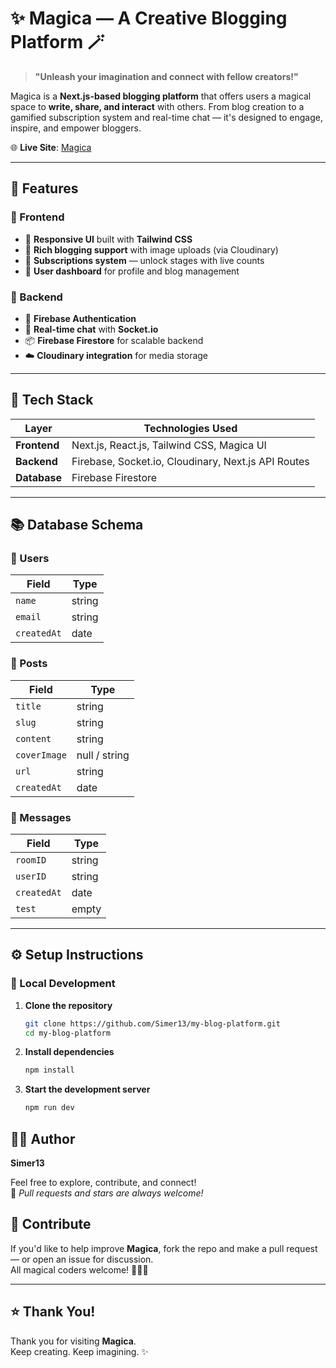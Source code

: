 # ✨ Magica — A Creative Blogging Platform 🪄

> **"Unleash your imagination and connect with fellow creators!"**

Magica is a **Next.js-based blogging platform** that offers users a magical space to **write, share, and interact** with others. From blog creation to a gamified subscription system and real-time chat — it's designed to engage, inspire, and empower bloggers.

🌐 **Live Site**: [Magica](https://my-blog-platform-fqtv.vercel.app)

---

## 🚀 Features

### 🌟 Frontend
- 🎨 **Responsive UI** built with **Tailwind CSS**
- 📝 **Rich blogging support** with image uploads (via Cloudinary)
- 🧩 **Subscriptions system** — unlock stages with live counts
- 👤 **User dashboard** for profile and blog management

### 🔐 Backend
- 🔐 **Firebase Authentication**
- 💬 **Real-time chat** with **Socket.io**
- 📦 **Firebase Firestore** for scalable backend
- ☁️ **Cloudinary integration** for media storage

---

## 🧪 Tech Stack

| Layer       | Technologies Used                                  |
|-------------|-----------------------------------------------------|
| **Frontend**| Next.js, React.js, Tailwind CSS, Magica UI          |
| **Backend** | Firebase, Socket.io, Cloudinary, Next.js API Routes|
| **Database**| Firebase Firestore                                  |

---

## 📚 Database Schema

### 👤 Users

| Field       | Type   |
|-------------|--------|
| `name`      | string |
| `email`     | string |
| `createdAt` | date   |

### 📝 Posts

| Field        | Type           |
|--------------|----------------|
| `title`      | string         |
| `slug`       | string         |
| `content`    | string         |
| `coverImage` | null / string  |
| `url`        | string         |
| `createdAt`  | date           |

### 💬 Messages

| Field       | Type   |
|-------------|--------|
| `roomID`    | string |
| `userID`    | string |
| `createdAt` | date   |
| `test`      | empty  |

---

## ⚙️ Setup Instructions

### 🔧 Local Development

1. **Clone the repository**
   ```bash
   git clone https://github.com/Simer13/my-blog-platform.git
   cd my-blog-platform
2. **Install dependencies**
   ```bash
   npm install
3. **Start the development server**
   ```bash
   npm run dev

## 👨‍💻 Author

**Simer13**

Feel free to explore, contribute, and connect!  
📨 *Pull requests and stars are always welcome!*

## 🌈 Contribute

If you'd like to help improve **Magica**, fork the repo and make a pull request — or open an issue for discussion.  
All magical coders welcome! 🧙‍♂️✨

---

## ⭐️ Thank You!

Thank you for visiting **Magica**.  
Keep creating. Keep imagining. ✨
